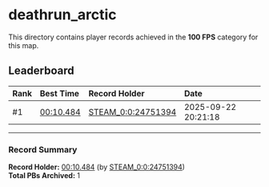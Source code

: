 # deathrun_arctic

This directory contains player records achieved in the **100 FPS** category for this map.

## Leaderboard

| Rank | Best Time | Record Holder | Date                |
| :--- | :-------- | :------------ | :------------------ |
| #1   | [00:10.484](./00010484_STEAM_0_0_24751394_20250922-202118.zip) | [STEAM_0:0:24751394](https://speedrun16.com/profile/STEAM_0:0:24751394)   | 2025-09-22 20:21:18 |

---

### Record Summary
**Record Holder:** [00:10.484](./00010484_STEAM_0_0_24751394_20250922-202118.zip) (by [STEAM_0:0:24751394](https://speedrun16.com/profile/STEAM_0:0:24751394))  
**Total PBs Archived:** 1